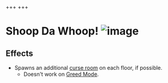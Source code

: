 +++
+++

 # Shoop Da Whoop! ![image](/image/Shoop_Da_Whoop!.png) 


Effects
---------


* Spawns an additional [curse room](/wiki/Curse_room "Curse room") on each floor, if possible.
	+ Doesn't work on [Greed Mode](/wiki/Greed_Mode "Greed Mode").


